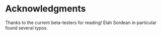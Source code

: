 # Acknowledgments

Thanks to the current beta-testers for reading!  Elah Sordean in particular found several typos.
